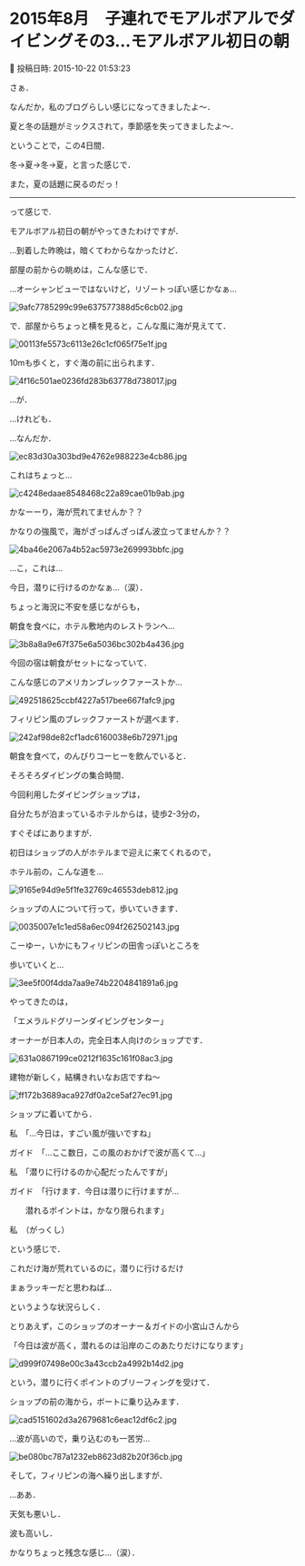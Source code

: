 # 2015年8月　子連れでモアルボアルでダイビングその3…モアルボアル初日の朝

📅 投稿日時: 2015-10-22 01:53:23

さぁ．


なんだか，私のブログらしい感じになってきましたよ～．


夏と冬の話題がミックスされて，季節感を失ってきましたよ～．


ということで，この4日間．


冬→夏→冬→夏，と言った感じで．


また，夏の話題に戻るのだっ！





---


って感じで.


モアルボアル初日の朝がやってきたわけですが．





…到着した昨晩は，暗くてわからなかったけど．


部屋の前からの眺めは，こんな感じで．


…オーシャンビューではないけど，リゾートっぽい感じかなぁ…




![9afc7785299c99e637577388d5c6cb02.jpg](images/9afc7785299c99e637577388d5c6cb02.jpg)







で．部屋からちょっと横を見ると，こんな風に海が見えてて．




![00113fe5573c6113e26c1cf065f75e1f.jpg](images/00113fe5573c6113e26c1cf065f75e1f.jpg)




10mも歩くと，すぐ海の前に出られます．




![4f16c501ae0236fd283b63778d738017.jpg](images/4f16c501ae0236fd283b63778d738017.jpg)




…が．


…けれども．


…なんだか．




![ec83d30a303bd9e4762e988223e4cb86.jpg](images/ec83d30a303bd9e4762e988223e4cb86.jpg)




これはちょっと…




![c4248edaae8548468c22a89cae01b9ab.jpg](images/c4248edaae8548468c22a89cae01b9ab.jpg)




かなーーり，海が荒れてませんか？？





かなりの強風で，海がざっぱんざっぱん波立ってませんか？？




![4ba46e2067a4b52ac5973e269993bbfc.jpg](images/4ba46e2067a4b52ac5973e269993bbfc.jpg)




…こ，これは…


今日，潜りに行けるのかなぁ…（涙）．





ちょっと海況に不安を感じながらも，


朝食を食べに，ホテル敷地内のレストランへ…




![3b8a8a9e67f375e6a5036bc302b4a436.jpg](images/3b8a8a9e67f375e6a5036bc302b4a436.jpg)




今回の宿は朝食がセットになっていて．


こんな感じのアメリカンブレックファーストか…




![492518625ccbf4227a517bee667fafc9.jpg](images/492518625ccbf4227a517bee667fafc9.jpg)




フィリピン風のブレックファーストが選べます．




![242af98de82cf1adc6160038e6b72971.jpg](images/242af98de82cf1adc6160038e6b72971.jpg)




朝食を食べて，のんびりコーヒーを飲んでいると．


そろそろダイビングの集合時間．





今回利用したダイビングショップは，


自分たちが泊まっているホテルからは，徒歩2-3分の，


すぐそばにありますが．


初日はショップの人がホテルまで迎えに来てくれるので，


ホテル前の，こんな道を…




![9165e94d9e5f1fe32769c46553deb812.jpg](images/9165e94d9e5f1fe32769c46553deb812.jpg)




ショップの人について行って，歩いていきます．




![0035007e1c1ed58a6ec094f262502143.jpg](images/0035007e1c1ed58a6ec094f262502143.jpg)




こーゆー，いかにもフィリピンの田舎っぽいところを


歩いていくと…




![3ee5f00f4dda7aa9e74b2204841891a6.jpg](images/3ee5f00f4dda7aa9e74b2204841891a6.jpg)







やってきたのは，


「エメラルドグリーンダイビングセンター」


オーナーが日本人の，完全日本人向けのショップです．




![631a0867199ce0212f1635c161f08ac3.jpg](images/631a0867199ce0212f1635c161f08ac3.jpg)




建物が新しく，結構きれいなお店ですね～




![ff172b3689aca927df0a2ce5af27ec91.jpg](images/ff172b3689aca927df0a2ce5af27ec91.jpg)







ショップに着いてから．





私　「…今日は，すごい風が強いですね」





ガイド　「…ここ数日，この風のおかげで波が高くて…」





私　「潜りに行けるのか心配だったんですが」





ガイド　「行けます．今日は潜りに行けますが…


　　潜れるポイントは，かなり限られます」





私　（がっくし）





という感じで．


これだけ海が荒れているのに，潜りに行けるだけ


まぁラッキーだと思わねば…


というような状況らしく．





とりあえず，このショップのオーナー＆ガイドの小宮山さんから


「今日は波が高く，潜れるのは沿岸のこのあたりだけになります」




![d999f07498e00c3a43ccb2a4992b14d2.jpg](images/d999f07498e00c3a43ccb2a4992b14d2.jpg)




という，潜りに行くポイントのブリーフィングを受けて．





ショップの前の海から，ボートに乗り込みます．




![cad5151602d3a2679681c6eac12df6c2.jpg](images/cad5151602d3a2679681c6eac12df6c2.jpg)




…波が高いので，乗り込むのも一苦労…




![be080bc787a1232eb8623d82b20f36cb.jpg](images/be080bc787a1232eb8623d82b20f36cb.jpg)




そして，フィリピンの海へ繰り出しますが．





…ああ．


天気も悪いし．


波も高いし．


かなりちょっと残念な感じ…（涙）．
